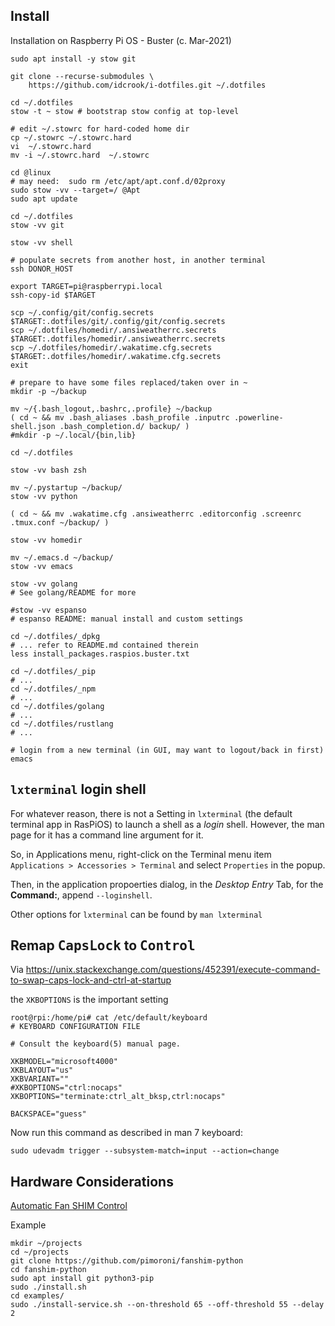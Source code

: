 Install
-------

Installation on Raspberry Pi OS - Buster (c. Mar-2021)

```shell
sudo apt install -y stow git

git clone --recurse-submodules \
    https://github.com/idcrook/i-dotfiles.git ~/.dotfiles

cd ~/.dotfiles
stow -t ~ stow # bootstrap stow config at top-level

# edit ~/.stowrc for hard-coded home dir
cp ~/.stowrc ~/.stowrc.hard
vi  ~/.stowrc.hard
mv -i ~/.stowrc.hard  ~/.stowrc

cd @linux
# may need:  sudo rm /etc/apt/apt.conf.d/02proxy
sudo stow -vv --target=/ @Apt
sudo apt update

cd ~/.dotfiles
stow -vv git

stow -vv shell

# populate secrets from another host, in another terminal
ssh DONOR_HOST

export TARGET=pi@raspberrypi.local
ssh-copy-id $TARGET

scp ~/.config/git/config.secrets                $TARGET:.dotfiles/git/.config/git/config.secrets
scp ~/.dotfiles/homedir/.ansiweatherrc.secrets  $TARGET:.dotfiles/homedir/.ansiweatherrc.secrets
scp ~/.dotfiles/homedir/.wakatime.cfg.secrets   $TARGET:.dotfiles/homedir/.wakatime.cfg.secrets
exit

# prepare to have some files replaced/taken over in ~
mkdir -p ~/backup

mv ~/{.bash_logout,.bashrc,.profile} ~/backup
( cd ~ && mv .bash_aliases .bash_profile .inputrc .powerline-shell.json .bash_completion.d/ backup/ )
#mkdir -p ~/.local/{bin,lib}

cd ~/.dotfiles

stow -vv bash zsh

mv ~/.pystartup ~/backup/
stow -vv python

( cd ~ && mv .wakatime.cfg .ansiweatherrc .editorconfig .screenrc .tmux.conf ~/backup/ )

stow -vv homedir

mv ~/.emacs.d ~/backup/
stow -vv emacs

stow -vv golang
# See golang/README for more

#stow -vv espanso
# espanso README: manual install and custom settings

cd ~/.dotfiles/_dpkg
# ... refer to README.md contained therein
less install_packages.raspios.buster.txt

cd ~/.dotfiles/_pip
# ...
cd ~/.dotfiles/_npm
# ...
cd ~/.dotfiles/golang
# ...
cd ~/.dotfiles/rustlang
# ...

# login from a new terminal (in GUI, may want to logout/back in first)
emacs
```

`lxterminal` login shell
-------------------

For whatever reason, there is not a Setting in `lxterminal` (the default terminal app in RasPiOS) to launch a shell as a *login* shell. However, the man page for it has a command line argument for it.

So, in Applications menu, right-click on the Terminal menu item `Applications > Accessories > Terminal` and select `Properties` in the popup.

Then, in the application propoerties dialog, in the *Desktop Entry* Tab, for the **Command:**, append `--loginshell`.

Other options for `lxterminal` can be found by `man lxterminal`



Remap <kbd>CapsLock</kbd> to <kbd>Control</kbd>
-----------------------------------------------

Via https://unix.stackexchange.com/questions/452391/execute-command-to-swap-caps-lock-and-ctrl-at-startup

the `XKBOPTIONS` is the important setting

```console
root@rpi:/home/pi# cat /etc/default/keyboard
# KEYBOARD CONFIGURATION FILE

# Consult the keyboard(5) manual page.

XKBMODEL="microsoft4000"
XKBLAYOUT="us"
XKBVARIANT=""
#XKBOPTIONS="ctrl:nocaps"
XKBOPTIONS="terminate:ctrl_alt_bksp,ctrl:nocaps"

BACKSPACE="guess"
```

Now run this command as described in man 7 keyboard:

```
sudo udevadm trigger --subsystem-match=input --action=change
```

Hardware Considerations
-----------------------

[Automatic Fan SHIM Control](https://github.com/pimoroni/fanshim-python/blob/master/examples/README.md)

Example

```console
mkdir ~/projects
cd ~/projects
git clone https://github.com/pimoroni/fanshim-python
cd fanshim-python
sudo apt install git python3-pip
sudo ./install.sh
cd examples/
sudo ./install-service.sh --on-threshold 65 --off-threshold 55 --delay 2

```

